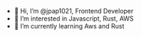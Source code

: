 - 👋 Hi, I’m @jpap1021, Frontend Developer
- 👀 I’m interested in Javascript, Rust, AWS
- 🌱 I’m currently learning Aws and Rust


<!-- - 💞️ I’m looking to collaborate on ...
- 📫 How to reach me ... -->
<!---
jpap1021/jpap1021 is a ✨ special ✨ repository because its `README.md` (this file) appears on your GitHub profile.
You can click the Preview link to take a look at your changes.
--->
